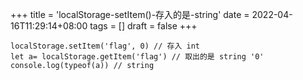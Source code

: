 +++
title = 'localStorage-setItem()-存入的是-string'
date = 2022-04-16T11:29:14+08:00
tags = []
draft = false
+++

```
localStorage.setItem('flag', 0) // 存入 int
let a= localStorage.getItem('flag') // 取出的是 string '0'
console.log(typeof(a)) // string

```
